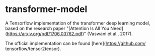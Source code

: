 # transformer-model
A Tensorflow implementation of the transformer deep learning model, based on the research paper "[Attention Is All You Need] (https://arxiv.org/pdf/1706.03762.pdf)" (Vaswani et al., 2017).

The official implementation can be found [here](https://github.com/ tensorflow/tensor2tensor).
